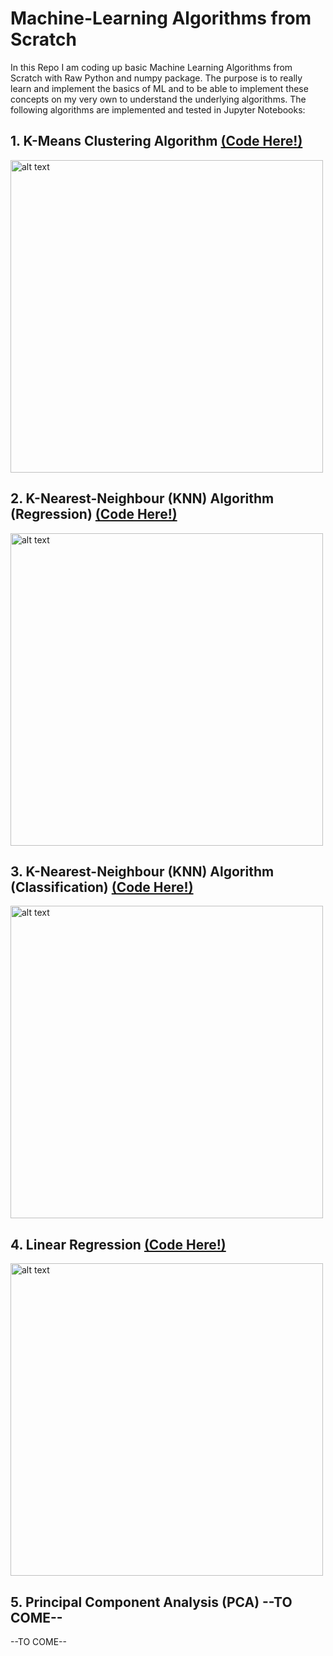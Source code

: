 # Machine-Learning Algorithms from Scratch
 In this Repo I am coding up basic Machine Learning Algorithms from Scratch with Raw Python and numpy package. The purpose is to really learn and implement the basics of ML and to be able to implement these concepts on my very own to understand the underlying algorithms.
 The following algorithms are implemented and tested in Jupyter Notebooks:

## 1. K-Means Clustering Algorithm [(Code Here!)](1--K-Means-Clustering/K_Means.ipynb)
<img src="https://www.researchgate.net/profile/Abul-Beg/publication/278710586/figure/fig1/AS:669009133436937@1536515615317/Pseudo-code-of-the-Lloyds-K-Means-algorithm-K-Means-is-a-simple-algorithm-that-has.png" alt="alt text" width="500">

## 2. K-Nearest-Neighbour (KNN) Algorithm (Regression) [(Code Here!)](2--KNN-Regression/KNN_Regression.ipynb)
<img src="https://i.ytimg.com/vi/kbadomx9DIg/maxresdefault.jpg" alt="alt text" width="500">

## 3. K-Nearest-Neighbour (KNN) Algorithm (Classification) [(Code Here!)](3--KNN-Classification/KNN_Classification.ipynb)
<img src="https://www.researchgate.net/profile/Jung-Keun-Hyun/publication/260397165/figure/fig7/AS:214259620421658@1428094882662/Pseudocode-for-KNN-classification.png" alt="alt text" width="500">

## 4. Linear Regression [(Code Here!)](4--LinearRegression/4--LinearRegression.ipynb)
<img src="https://miro.medium.com/max/4000/0*RkVyp3tErxlOXIdC.png" alt="alt text" width="500">

## 5. Principal Component Analysis (PCA) --TO COME--
--TO COME--

